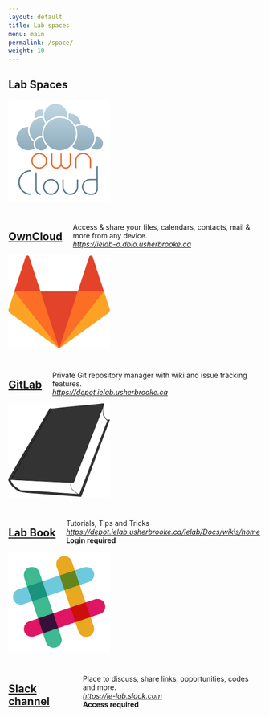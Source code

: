 ```yaml
---
layout: default
title: Lab spaces
menu: main
permalink: /space/
weight: 10
---
```


## Lab Spaces

<div class="row">
  <div class="large-5 columns">
  <img src="/assets/img/owncloud-logo.png" style="width:40%" align="right" alt="owc" >
  </div>
  <div class="large-7 columns" style="margin-top:30px">
  <a href="https://ielab-o.dbio.usherbrooke.ca"><h2>OwnCloud</h2></a>
  <p>
  Access & share your files, calendars, contacts, mail & more from any device. <br>
  <a href="https://ielab-o.dbio.usherbrooke.ca"><i>https://ielab-o.dbio.usherbrooke.ca</i></a>
  </p>
  </div>
</div>
<div class="row">
  <div class="large-5 columns">
  <img src="/assets/img/GitLab_Logo.png"  style="width:40%" align="right" alt="git" >
  </div>
  <div class="large-7 columns" style="margin-top:30px">
  <a href="https://ielab-g.dbio.usherbrooke.ca"><h2>GitLab</h2></a>
  <p>
  Private Git repository manager with wiki and issue tracking features. <br>
  <a href="https://depot.ielab.usherbrooke.ca"><i>https://depot.ielab.usherbrooke.ca</i></a>
  </p>
  </div>
</div>
<div class="row">
  <div class="large-5 columns">
  <img src="/assets/img/book.png"  style="width:40%" align="right" alt="git" >
  </div>
  <div class="large-7 columns" style="margin-top:30px">
  <a href="https://ielab-o.dbio.usherbrooke.ca"><h2>Lab Book</h2></a>
  <p>
  Tutorials, Tips and Tricks <br>
  <a href="https://ielab-g.dbio.usherbrooke.ca/ielab/Docs/wikis/home"><i>https://depot.ielab.usherbrooke.ca/ielab/Docs/wikis/home</i></a> <br>
  <b>Login required</b>
  </p>
  </div>
</div>
<div class="row" style="margin-bottom:30px">
  <div class="large-5 columns">
  <img src="/assets/img/Slack_Icon.png"  style="width:40%" align="right" alt="git" >
  </div>
  <div class="large-7 columns" style="margin-top:30px">
  <a href="https://ie-lab.slack.com"><h2>Slack channel</h2></a>
  <p>
  Place to discuss, share links, opportunities, codes and more. <br>
  <a href="https://ie-lab.slack.com"><i>https://ie-lab.slack.com</i></a> <br>
  <b>Access required</b>
  </p>
  </div>
</div>
